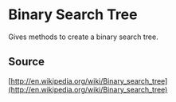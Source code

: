 # Binary Search Tree

Gives methods to create a binary search tree.

## Source

[http://en.wikipedia.org/wiki/Binary_search_tree](http://en.wikipedia.org/wiki/Binary_search_tree)
